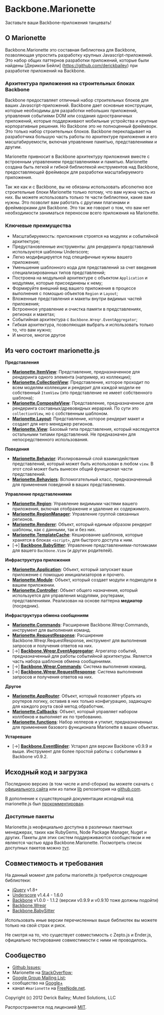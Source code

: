# Backbone.Marionette

Заставьте ваши Backbone-приложения танцевать!

## О Marionette

Backbone.Marionette это составная библиотека для Backbone, позволяющая упростить разработку крупных Javascript-приложений. Это набор общих паттернов разработки приложений, которые были найдены [Дериком Бейли] (https://github.com/derickbailey) при разработке приложений на Backbone. 

### Архитектура приложения на строительных блоках Backbone

Backbone предоставляет отличный набор строительных блоков для ваших Javascript-приложений. Backbone дает основные конструкции, которые необходимы для разработки небольших приложений, управления событиями DOM или создания одностраничных приложений, которые поддерживают мобильные устройства и крупные корпоративные решения. Но Backbone это не полноценный фреймворк. Это только набор строительных блоков. Backbone перекладывает на разработчика большую часть работы по архитектуре приложения и его масштабируемости, включая управление памятью, представлениями и другим. 

Marionette привносит в Backbone архитектуру приложения вместе с встроенным управлением представлениями и памятью. Marionette создана быть легкой и гибкой библиотекой инструментов над Backbone, предоставляющей фреймворк для разработки масштабируемого приложения.

Так же как и с Backbone, вы не обязаны использовать абсолютно все строительные блоки Marionette только потому, что вам нужна часть из них. Вы можете использовать только те части библиотеки, какие вам нужны. Это позволит вам работать с другими плагинами и фреймворками для Backbone. Это так же говорит о том, что вам нет необходимости заниматься переносом всего приложения на Marionette.

### Ключевые преимущества

* Масштабируемость: приложения строятся на модулях и событийной архитектуре;
* Предустановленные инструменты: для рендеринга представлений используются шаблоны Underscore;
* Легко модифицируется под специфичные нужны вашего приложения;
* Уменьшение шаблонного кода для представлений за счет введения специализированных типов представлений;
* Построена на модульной архитектуре с объектом `Application` и модулями, которые присоединены к нему;
* Формируйте внешний вид вашего приложения в процессе выполнения с помощью объектов `Region` и `Layout`;
* Вложенные представления и макеты внутри видимых частей приложения;
* Встроенное управление и очистка памяти в представлениях, регионах и макетах;
* Событийная архитектура с `Backbone.Wreqr.EventAggregator`;
* Гибкая архитектура, позволяющая выбрать и использовать только то, что вам нужно;
* И многое, многое другое

## Из чего состоит marionette.js

**Представления**

* [**Marionette.ItemView**](docs/marionette.itemview.md): Представление, предназначенное для рендеринга одного элемента (например, из коллекции);
* [**Marionette.CollectionView**](docs/marionette.collectionview.md): Представление, которое проходит по всем моделям коллекции и рендерит для каждой модели ее собственный `ItemView` (это представление не имеет собственного шаблона);
* [**Marionette.CompositeView**](docs/marionette.compositeview.md): Представление, предназначенное для рендеринга составных/древовидных иерархий. По сути это `collectionView`, но с собственным шаблоном.
* [**Marionette.Layout**](docs/marionette.layout.md): Представление, которое рендерит макет и создает для него менеджер регионов.
* [**Marionette.View**](docs/marionette.view.md): Базовый типа представления, который наследуется остальными типами представлений. Не предназначен для непосредственного использования.

**Поведения**

* [**Marionette.Behavior**](docs/marionette.behavior.md): Изолированный слой взаимодействия представлений, который может быть использован в любом `view`. В этот слой может быть вынесен общий функционал части представлений. 
* [**Marionette.Behaviors**](docs/marionette.behaviors.md): Вспомогательный класс, предназначенный для применения поведений в ваших представлениях.

**Управление представлениями**

* [**Marionette.Region**](docs/marionette.region.md): Управление видимыми частями вашего приложения, включая отображение и удаление их содержимого.
* [**Marionette.RegionManager**](docs/marionette.regionmanager.md): Управление группой связанных регионов.
* [**Marionette.Renderer**](docs/marionette.renderer.md): Объект, который единым образом рендерит шаблоны, как с данными, так и без них.
* [**Marionette.TemplateCache**](docs/marionette.templatecache.md): Кеширование шаблонов, которые хранятся в блоках `<script>`, для быстрого доступа к ним.
* [&rarr;] [**Backbone.BabySitter**](https://github.com/marionettejs/backbone.babysitter): Управление представлениями-потомками для вашего `Backbone.View` (и других родителей).

**Инфраструктура приложения**

* [**Marionette.Application**](docs/marionette.application.md): Объект, который запускает ваше приложение с помощью инициализаторов и прочего.
* [**Marionette.Module**](docs/marionette.application.module.md): Объект, который создает модули и подмодули в вашем приложении.
* [**Marionette.Controller**](docs/marionette.controller.md): Объект общего назначения, который используется для управления модулями, роутерами, представлениями. Реализован на основе паттерна **медиатор** (посредник).

**Инфраструктура обмена сообщениям**

* [**Marionette.Commands**](docs/marionette.commands.md): Расширение Backbone.Wreqr.Commands, инструмент для выполнения команд.
* [**Marionette.RequestResponse**](docs/marionette.requestresponse.md): Расширение Backbone.Wreqr.RequestResponse, инструмент для выполнения запросов и получения ответов на них.
* [&rarr;] [**Backbone.Wreqr.EventAggregator**](https://github.com/marionettejs/backbone.wreqr): Агрегатор событий, предназначенный для работы событийной архитектуры. Является часть набора шаблонов обмена сообщениями.
* [&rarr;] [**Backbone.Wreqr.Commands**](https://github.com/marionettejs/backbone.wreqr): Система выполнения команд.
* [&rarr;] [**Backbone.Wreqr.RequestResponse**](https://github.com/marionettejs/backbone.wreqr): Система выполнения запросов и получения ответов на них.

**Другое**

* [**Marionette.AppRouter**](docs/marionette.approuter.md): Объект, который позволяет убрать из роутеров логику, оставив в них только конфигурацию, задающую для каждого роута свой метод обработчик.
* [**Marionette.Callbacks**](docs/marionette.callbacks.md): Объект, который управляет набором коллбеков и выполняет их по требованию.
* [**Marionette.functions**](docs/marionette.functions.md): Набор хелперов и утилит, предназначенных для применения базового функционала Marionette в ваших объектах.

**Устаревшее**

* [&rarr;] [**Backbone.EventBinder**](https://github.com/marionettejs/backbone.eventbinder): Устарел для версии Backbone v0.9.9 и выше. Инструмент для более простой работы с событиями в Backbone v0.9.2.


## Исходный код и загрузка

Последнюю версию (в том числе и amd-сборки) вы можете скачать с [официального сайта](http://marionettejs.com#download) или из папки [lib](https://github.com/marionettejs/backbone.marionette/tree/master/lib) репозитория на [github.com](https://github.com/marionettejs/backbone.marionette).

В дополнение к существующей документации исходный код marionette.js был [прокомментирован](http://marionettejs.com/docs/backbone.marionette.html). 

### Доступные пакеты

Marionette.js неофициально доступна в различных пакетных менеджерах, таких как RubyGems, Node Package Manager, Nuget и других. 
Пакеты для этих систем поддерживаются сообществом и не являются частью ядра Backbone.Marionette. Посмотреть список доступных пакетов можно [тут](https://github.com/marionettejs/backbone.marionette/wiki/Available-packages).

## Совместимость и требования

На данный момент для работы marionette.js требуются следующие библиотеки:

* [jQuery](http://jquery.com) v1.8+
* [Underscore](http://underscorejs.org) v1.4.4 - 1.6.0
* [Backbone](http://backbonejs.org) v1.0.0 - 1.1.2 (версии v0.9.9 и v0.9.10 тоже должны подойти) 
* [Backbone.Wreqr](https://github.com/marionettejs/backbone.wreqr)
* [Backbone.BabySitter](https://github.com/marionettejs/backbone.babysitter)

Использовать иные версии перечисленных выше библиотек вы можете только на свой страх и риск.

Не смотря на то, что существует совместимость с Zepto.js и Ender.js, официально тестирование совместимости с ними не проводилось.

## Сообщество

* [Github Issues](//github.com/marionettejs/backbone.marionette/issues);
* Marionette на [StackOverflow](http://stackoverflow.com/questions/tagged/backbone.marionette);
* [Google Group Mailing List](https://groups.google.com/forum/#!forum/backbone-marionette);
* сообщество на [Google+](https://plus.google.com/communities/111798429561476246318)
* канал `#marionette` на [FreeNode.net](http://freenode.net).

Copyright (c) 2012 Derick Bailey; Muted Solutions, LLC

Распространяется под лицензией [MIT](http://mutedsolutions.mit-license.org/).